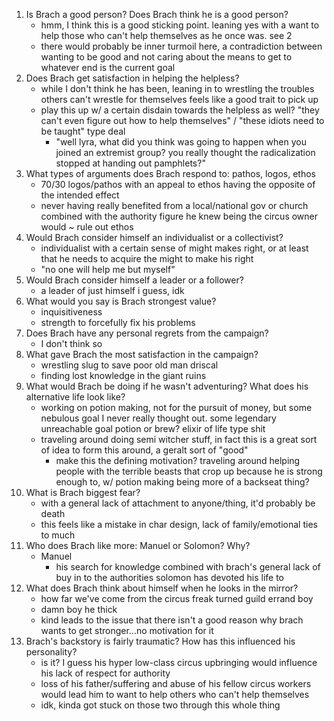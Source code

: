 1. Is Brach a good person? Does Brach think he is a good person?
    - hmm, I think this is a good sticking point. leaning yes with a want to help those who can't help themselves as he once was. see 2
    - there would probably be inner turmoil here, a contradiction between wanting to be good and not caring about the means to get to whatever end is the current goal
2. Does Brach get satisfaction in helping the helpless?
    - while I don't think he has been, leaning in to wrestling the troubles others can't wrestle for themselves feels like a good trait to pick up
    - play this up w/ a certain disdain towards the helpless as well? "they can't even figure out how to help themselves" / "these idiots need to be taught" type deal
        - "well lyra, what did you think was going to happen when you joined an extremist group? you really thought the radicalization stopped at handing out pamphlets?"
3. What types of arguments does Brach respond to: pathos, logos, ethos
    - 70/30 logos/pathos with an appeal to ethos having the opposite of the intended effect
    - never having really benefited from a local/national gov or church combined with the authority figure he knew being the circus owner would ~ rule out ethos
4. Would Brach consider himself an individualist or a collectivist?
    - individualist with a certain sense of might makes right, or at least that he needs to acquire the might to make his right
    - "no one will help me but myself"
5. Would Brach consider himself a leader or a follower?
    - a leader of just himself i guess, idk
6. What would you say is Brach strongest value?
    - inquisitiveness
    - strength to forcefully fix his problems
7. Does Brach have any personal regrets from the campaign?
    - I don't think so
8. What gave Brach the most satisfaction in the campaign?
    - wrestling slug to save poor old man driscal
    - finding lost knowledge in the giant ruins
9. What would Brach be doing if he wasn't adventuring? What does his alternative life look like?
    - working on potion making, not for the pursuit of money, but some nebulous goal I never really thought out. some legendary unreachable goal potion or brew? elixir of life type shit
    - traveling around doing semi witcher stuff, in fact this is a great sort of idea to form this around, a geralt sort of "good"
        - make this the defining motivation? traveling around helping people with the terrible beasts that crop up because he is strong enough to, w/ potion making being more of a backseat thing?
10. What is Brach biggest fear?
    - with a general lack of attachment to anyone/thing, it'd probably be death
    - this feels like a mistake in char design, lack of family/emotional ties to much
11. Who does Brach like more: Manuel or Solomon? Why?
    - Manuel
        - his search for knowledge combined with brach's general lack of buy in to the authorities solomon has devoted his life to
12. What does Brach think about himself when he looks in the mirror?
    - how far we've come from the circus freak turned guild errand boy
    - damn boy he thick
    - kind leads to the issue that there isn't a good reason why brach wants to get stronger...no motivation for it
13. Brach's backstory is fairly traumatic? How has this influenced his personality?
    - is it? I guess his hyper low-class circus upbringing would influence his lack of respect for authority
    - loss of his father/suffering and abuse of his fellow circus workers would lead him to want to help others who can't help themselves
    - idk, kinda got stuck on those two through this whole thing
